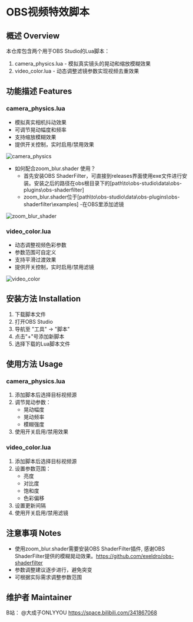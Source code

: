 # OBS视频特效脚本

## 概述 Overview
本仓库包含两个用于OBS Studio的Lua脚本：
1. camera_physics.lua - 模拟真实镜头的晃动和缩放模糊效果
2. video_color.lua - 动态调整滤镜参数实现视频去重效果

## 功能描述 Features

### camera_physics.lua
- 模拟真实相机抖动效果
- 可调节晃动幅度和频率
- 支持缩放模糊效果
- 提供开关控制，实时启用/禁用效果

![camera_physics](https://liancheng-zcy.github.io/obs-video-deduplication/static/camera_physics.png)

- 如何配合zoom_blur.shader 使用？ 
  - 首先安装OBS ShaderFilter，可直接到releases界面使用exe文件进行安装。安装之后的路径在obs根目录下的[path\to\obs-studio\data\obs-plugins\obs-shaderfilter]
  - zoom_blur.shader位于[path\to\obs-studio\data\obs-plugins\obs-shaderfilter\examples]
  -在OBS里添加滤镜

![zoom_blur_shader](https://liancheng-zcy.github.io/obs-video-deduplication/static/zoom_blur_shader.png)

### video_color.lua
- 动态调整视频色彩参数
- 参数范围可自定义
- 支持平滑过渡效果
- 提供开关控制，实时启用/禁用滤镜

![video_color](https://liancheng-zcy.github.io/obs-video-deduplication/static/video_color.png)


## 安装方法 Installation
1. 下载脚本文件
2. 打开OBS Studio
3. 导航至 "工具" -> "脚本"
4. 点击"+"号添加新脚本
5. 选择下载的Lua脚本文件

## 使用方法 Usage
### camera_physics.lua
1. 添加脚本后选择目标视频源
2. 调节晃动参数：
   - 晃动幅度
   - 晃动频率
   - 模糊强度
3. 使用开关启用/禁用效果

### video_color.lua
1. 添加脚本后选择目标视频源
2. 设置参数范围：
   - 亮度
   - 对比度
   - 饱和度
   - 色彩偏移
3. 设置更新间隔
4. 使用开关启用/禁用滤镜

## 注意事項 Notes
- 使用zoom_blur.shader需要安装OBS ShaderFilter插件, 感谢OBS ShaderFilter提供的模糊晃动效果。https://github.com/exeldro/obs-shaderfilter
- 参数调整建议逐步进行，避免突变
- 可根据实际需求调整参数范围

## 维护者 Maintainer
B站： @大成子ONLYYOU https://space.bilibili.com/341867068
